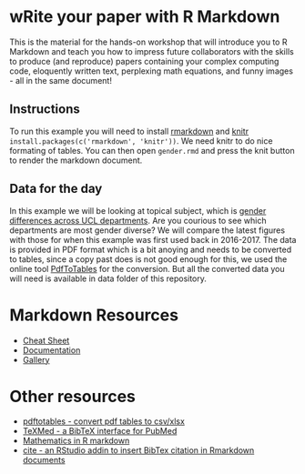 # wRite your paper with R Markdown
This is the material for the hands-on workshop that will introduce you to R Markdown and teach you how to impress future collaborators with the skills to produce (and reproduce) papers containing your complex computing code, eloquently written text, perplexing math equations, and funny images - all in the same document!

## Instructions
To run this example you will need to install [rmarkdown](https://cran.r-project.org/web/packages/rmarkdown/index.html) and [knitr](https://cran.r-project.org/web/packages/knitr/index.html) `install.packages(c('rmarkdown', 'knitr'))`. We need knitr to do  nice formating of tables. You can then open `gender.rmd` and press the knit button to render the markdown document.

## Data for the day
In this example we will be looking at topical subject, which is [gender differences across UCL departments](https://www.ucl.ac.uk/srs/student-statistics). Are you courious to see which departments are most gender diverse?
We will compare the latest figures with those for when this example was first used back in 2016-2017. 
The data is provided in PDF format which is a bit anoying and needs to be converted to tables, since a copy past does is not good enough for this, we used the online tool [PdfToTables](https://pdftables.com/) for the conversion. But all the converted data you will need is available in data folder of this repository.

# Markdown Resources
- [Cheat Sheet](https://rstudio.com/wp-content/uploads/2015/02/rmarkdown-cheatsheet.pdf)
- [Documentation](https://rmarkdown.rstudio.com/docs/)
- [Gallery](https://rmarkdown.rstudio.com/gallery.html)

# Other resources
- [pdftotables - convert pdf tables to csv/xlsx](https://pdftables.com/)
- [TeXMed - a BibTeX interface for PubMed](https://www.bioinformatics.org/texmed/)
- [Mathematics in R markdown](https://www.calvin.edu/~rpruim/courses/s341/S17/from-class/MathinRmd.html)
- [cite - an RStudio addin to insert BibTex citation in Rmarkdown documents](https://cran.r-project.org/web/packages/Cite/index.html)

